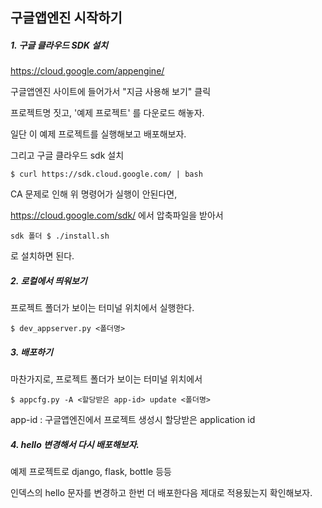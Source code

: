 <h2>구글앱엔진 시작하기</h2>

<h5> 1. 구글 클라우드 SDK 설치 </h5> 

<https://cloud.google.com/appengine/>

구글앱엔진 사이트에 들어가서 "지금 사용해 보기" 클릭

프로젝트명 짓고, '예제 프로젝트' 를 다운로드 해놓자.

일단 이 예제 프로젝트를 실행해보고 배포해보자.

그리고 구글 클라우드 sdk 설치

```
$ curl https://sdk.cloud.google.com/ | bash
```

CA 문제로 인해 위 명령어가 실행이 안된다면,

<https://cloud.google.com/sdk/> 에서 압축파일을 받아서 

```
sdk 폴더 $ ./install.sh
```
로 설치하면 된다.


<h5> 2. 로컬에서 띄워보기 </h5> 

프로젝트 폴더가 보이는 터미널 위치에서 실행한다.

```
$ dev_appserver.py <폴더명>
```


<h5> 3. 배포하기 </h5>

마찬가지로, 프로젝트 폴더가 보이는 터미널 위치에서 

```
$ appcfg.py -A <할당받은 app-id> update <폴더명>
```

app-id : 구글앱엔진에서 프로젝트 생성시 할당받은 application id 



<h5> 4. hello 변경해서 다시 배포해보자. </h5>


예제 프로젝트로 django, flask, bottle 등등 

인덱스의 hello 문자를 변경하고 한번 더 배포한다음 제대로 적용됬는지 확인해보자.